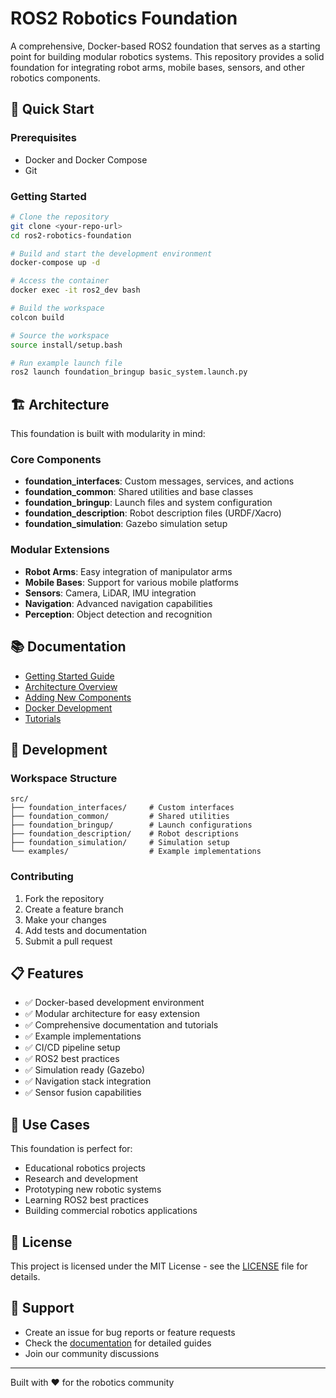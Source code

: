 # ROS2 Robotics Foundation

A comprehensive, Docker-based ROS2 foundation that serves as a starting point for building modular robotics systems. This repository provides a solid foundation for integrating robot arms, mobile bases, sensors, and other robotics components.

## 🚀 Quick Start

### Prerequisites
- Docker and Docker Compose
- Git

### Getting Started
```bash
# Clone the repository
git clone <your-repo-url>
cd ros2-robotics-foundation

# Build and start the development environment
docker-compose up -d

# Access the container
docker exec -it ros2_dev bash

# Build the workspace
colcon build

# Source the workspace
source install/setup.bash

# Run example launch file
ros2 launch foundation_bringup basic_system.launch.py
```

## 🏗️ Architecture

This foundation is built with modularity in mind:

### Core Components
- **foundation_interfaces**: Custom messages, services, and actions
- **foundation_common**: Shared utilities and base classes
- **foundation_bringup**: Launch files and system configuration
- **foundation_description**: Robot description files (URDF/Xacro)
- **foundation_simulation**: Gazebo simulation setup

### Modular Extensions
- **Robot Arms**: Easy integration of manipulator arms
- **Mobile Bases**: Support for various mobile platforms
- **Sensors**: Camera, LiDAR, IMU integration
- **Navigation**: Advanced navigation capabilities
- **Perception**: Object detection and recognition

## 📚 Documentation

- [Getting Started Guide](docs/getting_started.md)
- [Architecture Overview](docs/architecture.md)
- [Adding New Components](docs/adding_components.md)
- [Docker Development](docs/docker_development.md)
- [Tutorials](docs/tutorials/)

## 🔧 Development

### Workspace Structure
```
src/
├── foundation_interfaces/     # Custom interfaces
├── foundation_common/         # Shared utilities
├── foundation_bringup/        # Launch configurations
├── foundation_description/    # Robot descriptions
├── foundation_simulation/     # Simulation setup
└── examples/                  # Example implementations
```

### Contributing
1. Fork the repository
2. Create a feature branch
3. Make your changes
4. Add tests and documentation
5. Submit a pull request

## 📋 Features

- ✅ Docker-based development environment
- ✅ Modular architecture for easy extension
- ✅ Comprehensive documentation and tutorials
- ✅ Example implementations
- ✅ CI/CD pipeline setup
- ✅ ROS2 best practices
- ✅ Simulation ready (Gazebo)
- ✅ Navigation stack integration
- ✅ Sensor fusion capabilities

## 🎯 Use Cases

This foundation is perfect for:
- Educational robotics projects
- Research and development
- Prototyping new robotic systems
- Learning ROS2 best practices
- Building commercial robotics applications

## 📄 License

This project is licensed under the MIT License - see the [LICENSE](LICENSE) file for details.

## 🤝 Support

- Create an issue for bug reports or feature requests
- Check the [documentation](docs/) for detailed guides
- Join our community discussions

---

Built with ❤️ for the robotics community
